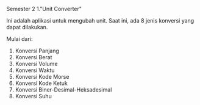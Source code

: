 Semester 2
1."Unit Converter"

Ini adalah aplikasi untuk mengubah unit. Saat ini, ada 8 jenis konversi yang dapat dilakukan.

Mulai dari:
1. Konversi Panjang
2. Konversi Berat
3. Konversi Volume
4. Konversi Waktu
5. Konversi Kode Morse
6. Konversi Kode Ketuk
7. Konversi Biner-Desimal-Heksadesimal
8. Konversi Suhu
